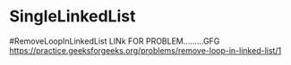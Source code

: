 # SingleLinkedList
#RemoveLoopInLinkedList
LINk FOR PROBLEM.........GFG
https://practice.geeksforgeeks.org/problems/remove-loop-in-linked-list/1
